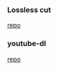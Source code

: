 ### Lossless cut

[repo](https://github.com/mifi/lossless-cut)

### youtube-dl

[repo](https://github.com/ytdl-org/youtube-dl)